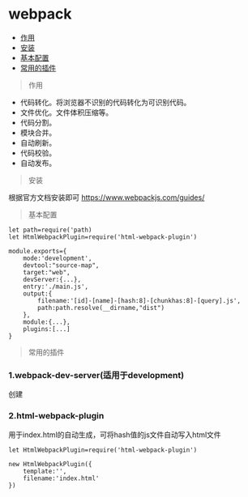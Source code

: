 # webpack

* <a href="1">作用</a>
* <a href="2">安装</a>
* <a href="3">基本配置</a>
* <a href="4">常用的插件</a>


> <span id="1">作用</span>

* 代码转化。将浏览器不识别的代码转化为可识别代码。
* 文件优化。文件体积压缩等。
* 代码分割。
* 模块合并。
* 自动刷新。
* 代码校验。
* 自动发布。

> <span id="2">安装</span>

根据官方文档安装即可  https://www.webpackjs.com/guides/

> <span id="3">基本配置</span>

```
let path=require('path)
let HtmlWebpackPlugin=require('html-webpack-plugin')

module.exports={
    mode:'development',
    devtool:"source-map",
    target:"web",
    devServer:{...},
    entry:'./main.js',
    output:{
        filename:'[id]-[name]-[hash:8]-[chunkhas:8]-[query].js',
        path:path.resolve(__dirname,"dist")
    },
    module:{...},
    plugins:[...]
}

```

> <span id="4">常用的插件</span>

### 1.webpack-dev-server(适用于development)

创建


### 2.html-webpack-plugin

用于index.html的自动生成，可将hash值的js文件自动写入html文件

```
let HtmlWebpackPlugin=require('html-webpack-plugin')

new HtmlWebpackPlugin({        
    template:'',
    filename:'index.html'
})
```
